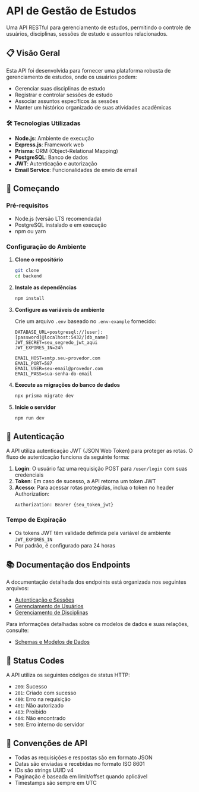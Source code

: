 # API de Gestão de Estudos

Uma API RESTful para gerenciamento de estudos, permitindo o controle de usuários, disciplinas, sessões de estudo e assuntos relacionados.

## 📋 Visão Geral

Esta API foi desenvolvida para fornecer uma plataforma robusta de gerenciamento de estudos, onde os usuários podem:
- Gerenciar suas disciplinas de estudo
- Registrar e controlar sessões de estudo
- Associar assuntos específicos às sessões
- Manter um histórico organizado de suas atividades acadêmicas

### 🛠️ Tecnologias Utilizadas

- **Node.js**: Ambiente de execução
- **Express.js**: Framework web
- **Prisma**: ORM (Object-Relational Mapping)
- **PostgreSQL**: Banco de dados
- **JWT**: Autenticação e autorização
- **Email Service**: Funcionalidades de envio de email

## 🚀 Começando

### Pré-requisitos

- Node.js (versão LTS recomendada)
- PostgreSQL instalado e em execução
- npm ou yarn

### Configuração do Ambiente

1. **Clone o repositório**
   ```bash
   git clone 
   cd backend
   ```

2. **Instale as dependências**
   ```bash
   npm install
   ```

3. **Configure as variáveis de ambiente**
   
   Crie um arquivo `.env` baseado no `.env-example` fornecido:
   ```env
   DATABASE_URL=postgresql://[user]:[password]@localhost:5432/[db_name]
   JWT_SECRET=seu_segredo_jwt_aqui
   JWT_EXPIRES_IN=24h
   
   EMAIL_HOST=smtp.seu-provedor.com
   EMAIL_PORT=587
   EMAIL_USER=seu-email@provedor.com
   EMAIL_PASS=sua-senha-do-email
   ```

4. **Execute as migrações do banco de dados**
   ```bash
   npx prisma migrate dev
   ```

5. **Inicie o servidor**
   ```bash
   npm run dev
   ```

## 🔐 Autenticação

A API utiliza autenticação JWT (JSON Web Token) para proteger as rotas. O fluxo de autenticação funciona da seguinte forma:

1. **Login**: O usuário faz uma requisição POST para `/user/login` com suas credenciais
2. **Token**: Em caso de sucesso, a API retorna um token JWT
3. **Acesso**: Para acessar rotas protegidas, inclua o token no header Authorization:
   ```
   Authorization: Bearer {seu_token_jwt}
   ```

### Tempo de Expiração
- Os tokens JWT têm validade definida pela variável de ambiente `JWT_EXPIRES_IN`
- Por padrão, é configurado para 24 horas

## 📚 Documentação dos Endpoints

A documentação detalhada dos endpoints está organizada nos seguintes arquivos:

- [Autenticação e Sessões](./endpoints/autenticacao.md)
- [Gerenciamento de Usuários](./endpoints/usuarios.md)
- [Gerenciamento de Disciplinas](./endpoints/disciplinas.md)

Para informações detalhadas sobre os modelos de dados e suas relações, consulte:
- [Schemas e Modelos de Dados](./schemas.md)

## 🔄 Status Codes

A API utiliza os seguintes códigos de status HTTP:

- `200`: Sucesso
- `201`: Criado com sucesso
- `400`: Erro na requisição
- `401`: Não autorizado
- `403`: Proibido
- `404`: Não encontrado
- `500`: Erro interno do servidor

## 📝 Convenções de API

- Todas as requisições e respostas são em formato JSON
- Datas são enviadas e recebidas no formato ISO 8601
- IDs são strings UUID v4
- Paginação é baseada em limit/offset quando aplicável
- Timestamps são sempre em UTC
